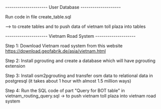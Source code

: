 --------------------- User Database --------------------

Run code in file create_table.sql 

--> to create tables and to push data of vietnam toll plaza into tables 

--------------------- Vietnam Road System --------------------

Step 1: Download Vietnam road system from this website https://download.geofabrik.de/asia/vietnam.html

Step 2: Install pgrouting and create a database which will have pgrouting extension

Step 3: Install osm2pgrouting and transfer osm data to relational data in postgresql (it takes about 1 hour with almost 1.5 million ways)

Step 4: Run the SQL code of part "Query for BOT table" in vietnam_routing_query.sql -> to push vietnam toll plaza into vietnam road system